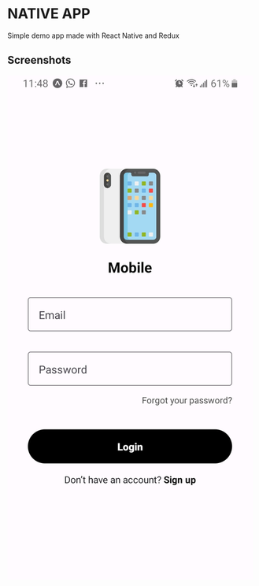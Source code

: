 
# NATIVE APP

Simple demo app made with React Native and Redux


## Screenshots

![App Screenshot](assets/SCREENSHOT1.jpeg)


